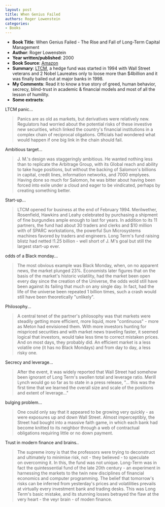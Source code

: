 ```yaml
---
layout: post
title: When Genius Failed
authors: Roger Lowenstein
categories:
- Books
---
```


- **Book Title**: When Genius Failed - The Rise and Fall of Long-Term Capital Management
- **Author**: Roger Lowenstein
- **Year written/published**: 2000
- **Book Source**: [Amazon](http://www.amazon.com/When-Genius-Failed-Long-Term-Management/dp/0375758259)
- **Summary**: [LTCM](http://en.wikipedia.org/wiki/Long-Term_Capital_Management), a hedge fund was started in 1994 with Wall Street veterans and 2 Nobel Laureates only to loose more than $4billion and it was finally bailed out at major banks in 1998.
- **My Comments**: Read it to know a true story of greed, human behavior, secrecy, blind-trust in academic & financial models and most of all the lesson of humility.
- **Some extracts**:

LTCM panic...

> Panics are as old as markets, but derivatives were relatively new. Regulators had worried about the potential risks of these investive new securities, which linked the country's financial institutions in a complex chain of reciprocal oligations. Officials had wondered what would happen if one big link in the chain should fail.

Ambitious target...

> J. M.'s design was staggeringly ambitious. He wanted nothing less than to replicate the Arbitrage Group, with its Global reach and ability to take huge positions, but without the backing of Salomon's billions in capital, credit lines, information networks, and 7000 emplyees. Having done so much for Salomon, he was bitter about having been forced into exile under a cloud and eager to be vindicated, perhaps by creating something better.

Start-up...

> LTCM opened for business at the end of February 1994. Merilwether, Rosenfield, Hawkins and Leahy celebrated by purchasing a shipment of fine burgundies ample enough to last for years. In addition to its 11 partners, the fund had about 30 traders and clerks and $10 million with of SPARC workstations, the powerful Sun Microsystems machines favored by traders and engineers. Long Term's fund raising blistz had netted !1.25 billion - well short of J. M's goal but still the largest start-up ever.

odds of a Black monday...

> The most obvious example was Black Monday, when, on no apparent news, the market plunged 23%. Economists later figures that on the basis of the market's historic volatility, had the market been open every day since the creation of the Universe, the odds wold still have been against its failing that much on any single day. In fact, had the life of the universe been repeated 1 billion times, such a crash would still have been theoretically "unlikely".

Philosophy...

> A central tenet of the partner's philosophy was that markets were steadily getting more efficient, more liquid, more "continuous" - more as Meton had envisioned them. With more investors hunting for mispriced securities and with market news traveling faster, it seemed logical that investors, would take less time to correct mistaken prices. And on most days, they probably did. An efficient market is a less volatile one (it has no Black Mondays) and from day to day, a less risky one.

Secrecy and leverage...

> After the event, it was widely reported that Wall Street had somehow been ignorant of Long Term's swollen total and leverage ratio. Merill Lynch would go so far as to state in a press release, "... this was the first time that we learned the overall size and scale of the positions and extent of leverage..."

bulging problem...

> One could only say that it appeared to be growing very quickly - as were exposures up and down Wall Street. Almost imperceptibly, the Street had bought into a massive faith game, in which each bank had become knitted to its neighbor through a web of contractual obligations requiring little or no down payment.

Trust in modern finance and brains..

> The supreme irony is that the professors were trying to deconstruct and ultimately to minimise risk, not - they believed - to speculate on overcoming it. In this, the fund was not unique. Long-Term was in fact the quintessential fund of the late 20th century - an experiment in harnessing the markets to the twin new disciplines of financial economics and computer programming. The belief that tomorrow's risks can be inferred from yesterday's prices and volatilities prevails at virtually every investment bank and trading desks. This was Long Term's basic mistake, and its stunning losses betrayed the flaw at the very heart - the veyr brain - of moden finance.

